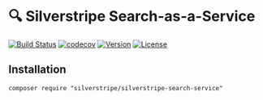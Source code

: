 # :mag: Silverstripe Search-as-a-Service

[![Build Status](http://img.shields.io/travis/silverstripe/silverstripe-search-service.svg?style=flat-square)](http://travis-ci.org/silverstripe/silverstripe-search-service)
[![codecov](https://codecov.io/gh/silverstripe/silverstripe-search-service/branch/master/graph/badge.svg)](https://codecov.io/gh/silverstripe/silverstripe-search-service)
[![Version](http://img.shields.io/packagist/v/silverstripe/silverstripe-search-service.svg?style=flat-square)](https://packagist.org/packages/silverstripe/silverstripe-search-service)
[![License](http://img.shields.io/packagist/l/silverstripe/silverstripe-search-service.svg?style=flat-square)](LICENSE)


## Installation

```
composer require "silverstripe/silverstripe-search-service"
```


